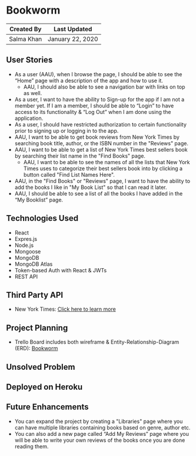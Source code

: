 # Bookworm

Created By | Last Updated
-----------|--------------
Salma Khan | January 22, 2020


## User Stories
* As a user (AAU), when I browse the page, I should be able to see the “Home” page with a description of the app and how to use it. 
    * AAU, I should also be able to see a navigation bar with links on top as well. 
* As a user, I want to have the ability to Sign-up for the app if I am not a member yet. If I am a member, I should be able to “Login” to have access to its functionality & “Log Out” when I am done using the application.
* As a user, I should have restricted authorization to certain functionality prior to signing up or logging in to the app.
* AAU, I want to be able to get book reviews from New York Times by searching book title, author, or the ISBN number in the "Reviews" page.
* AAU, I want to be able to get a list of New York Times best sellers book by searching their list name in the "Find Books" page.
    * AAU, I want to be able to see the names of all the lists that New York Times uses to categorize their best sellers book into by clicking a button called "Find List Names Here".
* AAU, in the "Find Books" or "Reviews" page, I want to have the ability to add the books I like in "My Book List" so that I can read it later.
* AAU, I should be able to see a list of all the books I have added in the “My Booklist” page.

## Technologies Used
 * React
 * Expres.js
 * Node.js
 * Mongoose
 * MongoDB 
 * MongoDB Atlas 
 * Token-based Auth with React & JWTs
 * REST API

 ## Third Party API
 * New York Times: [Click here to learn more](https://developer.nytimes.com/)
 

## Project Planning
* Trello Board includes both wireframe & Entity-Relationship-Diagram (ERD): [Bookworm](https://trello.com/b/9kAnNtlV/bookworm-mern-stack)


## Unsolved Problem


## Deployed on Heroku


## Future Enhancements
* You can expand the project by creating a "Libraries" page where you can have multiple libraries containing books based on genre, author etc. 
* You can also add a new page called “Add  My Reviews” page where you will be able to write your own reviews of the books once you are done reading them. 